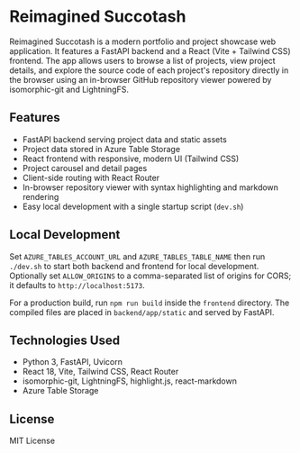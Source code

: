 # Reimagined Succotash

Reimagined Succotash is a modern portfolio and project showcase web application. It features a FastAPI backend and a React (Vite + Tailwind CSS) frontend. The app allows users to browse a list of projects, view project details, and explore the source code of each project's repository directly in the browser using an in-browser GitHub repository viewer powered by isomorphic-git and LightningFS.

## Features
- FastAPI backend serving project data and static assets
- Project data stored in Azure Table Storage
- React frontend with responsive, modern UI (Tailwind CSS)
- Project carousel and detail pages
- Client-side routing with React Router
- In-browser repository viewer with syntax highlighting and markdown rendering
- Easy local development with a single startup script (`dev.sh`)

## Local Development
Set `AZURE_TABLES_ACCOUNT_URL` and `AZURE_TABLES_TABLE_NAME` then run `./dev.sh` to start both backend and frontend for local development. Optionally set `ALLOW_ORIGINS` to a comma-separated list of origins for CORS; it defaults to `http://localhost:5173`.

For a production build, run `npm run build` inside the `frontend` directory. The compiled files are placed in `backend/app/static` and served by FastAPI.

## Technologies Used
- Python 3, FastAPI, Uvicorn
- React 18, Vite, Tailwind CSS, React Router
- isomorphic-git, LightningFS, highlight.js, react-markdown
- Azure Table Storage

## License
MIT License

